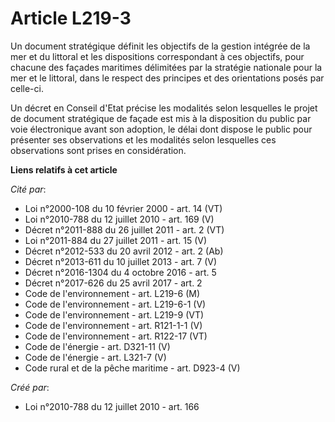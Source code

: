 # Article L219-3

Un document stratégique définit les objectifs de la gestion intégrée de la mer et du littoral et les dispositions
correspondant à ces objectifs, pour chacune des façades maritimes délimitées par la stratégie nationale pour la mer et le
littoral, dans le respect des principes et des orientations posés par celle-ci. 

Un décret en Conseil d'Etat précise les modalités selon lesquelles le projet de document stratégique de façade est mis à la
disposition du public par voie électronique avant son adoption, le délai dont dispose le public pour présenter ses
observations et les modalités selon lesquelles ces observations sont prises en considération.

**Liens relatifs à cet article**

_Cité par_:

  - Loi n°2000-108 du 10 février 2000 - art. 14 (VT)
  - Loi n°2010-788 du 12 juillet 2010 - art. 169 (V)
  - Décret n°2011-888 du 26 juillet 2011 - art. 2 (VT)
  - Loi n°2011-884 du 27 juillet 2011 - art. 15 (V)
  - Décret n°2012-533 du 20 avril 2012 - art. 2 (Ab)
  - Décret n°2013-611 du 10 juillet 2013 - art. 7 (V)
  - Décret n°2016-1304 du 4 octobre 2016 - art. 5
  - Décret n°2017-626 du 25 avril 2017 - art. 2
  - Code de l'environnement - art. L219-6 (M)
  - Code de l'environnement - art. L219-6-1 (V)
  - Code de l'environnement - art. L219-9 (VT)
  - Code de l'environnement - art. R121-1-1 (V)
  - Code de l'environnement - art. R122-17 (VT)
  - Code de l'énergie - art. D321-11 (V)
  - Code de l'énergie - art. L321-7 (V)
  - Code rural et de la pêche maritime - art. D923-4 (V)

_Créé par_:

  - Loi n°2010-788 du 12 juillet 2010 - art. 166
